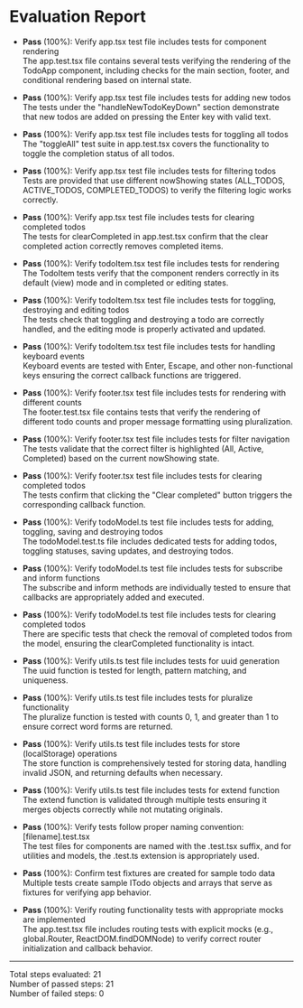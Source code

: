 # Evaluation Report

- **Pass** (100%): Verify app.tsx test file includes tests for component rendering  
  The app.test.tsx file contains several tests verifying the rendering of the TodoApp component, including checks for the main section, footer, and conditional rendering based on internal state.

- **Pass** (100%): Verify app.tsx test file includes tests for adding new todos  
  The tests under the "handleNewTodoKeyDown" section demonstrate that new todos are added on pressing the Enter key with valid text.

- **Pass** (100%): Verify app.tsx test file includes tests for toggling all todos  
  The "toggleAll" test suite in app.test.tsx covers the functionality to toggle the completion status of all todos.

- **Pass** (100%): Verify app.tsx test file includes tests for filtering todos  
  Tests are provided that use different nowShowing states (ALL_TODOS, ACTIVE_TODOS, COMPLETED_TODOS) to verify the filtering logic works correctly.

- **Pass** (100%): Verify app.tsx test file includes tests for clearing completed todos  
  The tests for clearCompleted in app.test.tsx confirm that the clear completed action correctly removes completed items.

- **Pass** (100%): Verify todoItem.tsx test file includes tests for rendering  
  The TodoItem tests verify that the component renders correctly in its default (view) mode and in completed or editing states.

- **Pass** (100%): Verify todoItem.tsx test file includes tests for toggling, destroying and editing todos  
  The tests check that toggling and destroying a todo are correctly handled, and the editing mode is properly activated and updated.

- **Pass** (100%): Verify todoItem.tsx test file includes tests for handling keyboard events  
  Keyboard events are tested with Enter, Escape, and other non-functional keys ensuring the correct callback functions are triggered.

- **Pass** (100%): Verify footer.tsx test file includes tests for rendering with different counts  
  The footer.test.tsx file contains tests that verify the rendering of different todo counts and proper message formatting using pluralization.

- **Pass** (100%): Verify footer.tsx test file includes tests for filter navigation  
  The tests validate that the correct filter is highlighted (All, Active, Completed) based on the current nowShowing state.

- **Pass** (100%): Verify footer.tsx test file includes tests for clearing completed todos  
  The tests confirm that clicking the "Clear completed" button triggers the corresponding callback function.

- **Pass** (100%): Verify todoModel.ts test file includes tests for adding, toggling, saving and destroying todos  
  The todoModel.test.ts file includes dedicated tests for adding todos, toggling statuses, saving updates, and destroying todos.

- **Pass** (100%): Verify todoModel.ts test file includes tests for subscribe and inform functions  
  The subscribe and inform methods are individually tested to ensure that callbacks are appropriately added and executed.

- **Pass** (100%): Verify todoModel.ts test file includes tests for clearing completed todos  
  There are specific tests that check the removal of completed todos from the model, ensuring the clearCompleted functionality is intact.

- **Pass** (100%): Verify utils.ts test file includes tests for uuid generation  
  The uuid function is tested for length, pattern matching, and uniqueness.

- **Pass** (100%): Verify utils.ts test file includes tests for pluralize functionality  
  The pluralize function is tested with counts 0, 1, and greater than 1 to ensure correct word forms are returned.

- **Pass** (100%): Verify utils.ts test file includes tests for store (localStorage) operations  
  The store function is comprehensively tested for storing data, handling invalid JSON, and returning defaults when necessary.

- **Pass** (100%): Verify utils.ts test file includes tests for extend function  
  The extend function is validated through multiple tests ensuring it merges objects correctly while not mutating originals.

- **Pass** (100%): Verify tests follow proper naming convention: [filename].test.tsx  
  The test files for components are named with the .test.tsx suffix, and for utilities and models, the .test.ts extension is appropriately used.

- **Pass** (100%): Confirm test fixtures are created for sample todo data  
  Multiple tests create sample ITodo objects and arrays that serve as fixtures for verifying app behavior.

- **Pass** (100%): Verify routing functionality tests with appropriate mocks are implemented  
  The app.test.tsx file includes routing tests with explicit mocks (e.g., global.Router, ReactDOM.findDOMNode) to verify correct router initialization and callback behavior.

---

Total steps evaluated: 21  
Number of passed steps: 21  
Number of failed steps: 0
